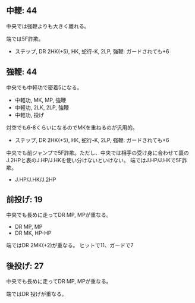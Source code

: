 ## 中鞭: 44

中央では強鞭よりも大きく離れる。

端では5F詐欺。

- ステップ, DR 2HK(+5), HK, 蛇行-K, 2LP, 強鞭: ガードされても+6

## 強鞭: 44

中央でも中軽功で密着5になる。

- 中軽功, MK, MP, 強鞭
- 中軽功, 2LK, 2LP, 強鞭
- 中軽功, 投げ

対空でも6-8くらいになるのでMKを重ねるのが汎用的。

- ステップ, DR 2HK(+5), HK, 蛇行-K, 2LP, 強鞭: ガードされても+6

中央でも前ジャンプで5F詐欺。ただし、中央では相手の受け身に合わせて裏のJ.2HPと表のJ.HP/J.HKを使い分けないといけない。
端ではJ.HP/J.HKで5F詐欺。

- J.HP/J.HK/J.2HP

## 前投げ: 19

中央でも長めに走ってDR MP, MPが重なる。

- DR MP, MP
- DR MK, HP-HP

端ではDR 2MK(+2)が重なる。
ヒットで11、ガードで7

## 後投げ: 27

中央でも長めに走ってDR MP, MPが重なる。

端ではDR 投げが重なる。
